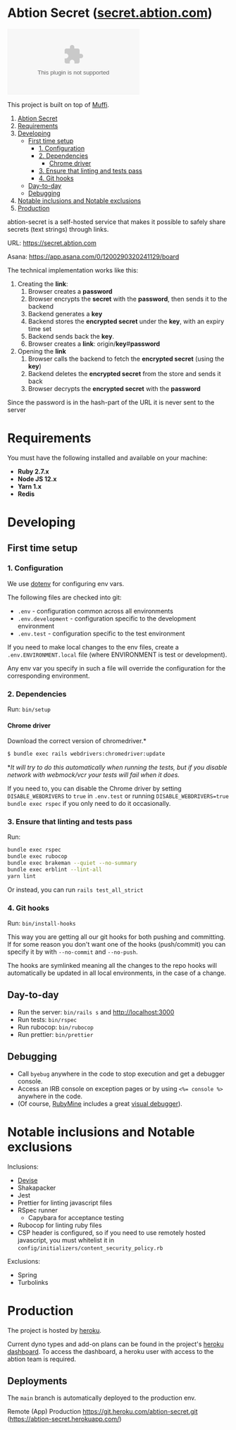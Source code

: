# Abtion Secret ([secret.abtion.com](https://secret.abtion.com))

![Observatory](https://img.shields.io/mozilla-observatory/grade-score/secret.abtion.com)

This project is built on top of [Muffi](https://github.com/abtion/muffi).

1. [Abtion Secret](#Abtion-Secret)
2. [Requirements](#requirements)
3. [Developing](#developing)
   - [First time setup](#first-time-setup)
     - [1. Configuration](#1-configuration)
     - [2. Dependencies](#2-dependencies)
       - [Chrome driver](#chrome-driver)
     - [3. Ensure that linting and tests pass](#3-ensure-that-linting-and-tests-pass)
     - [4. Git hooks](#4-git-hooks)
   - [Day-to-day](#day-to-day)
   - [Debugging](#debugging)
4. [Notable inclusions and Notable exclusions](#notable-inclusions-and-notable-exclusions)
5. [Production](#production)

abtion-secret is a self-hosted service that makes it possible to safely share secrets (text strings) through links.

URL: https://secret.abtion.com

Asana: https://app.asana.com/0/1200290320241129/board

The technical implementation works like this:

1. Creating the **link**:
   1. Browser creates a **password**
   2. Browser encrypts the **secret** with the **password**, then sends it to the backend
   3. Backend generates a **key**
   4. Backend stores the **encrypted secret** under the **key**, with an expiry time set
   5. Backend sends back the **key**.
   6. Browser creates a **link**: origin/**key**#**password**
2. Opening the **link**
   1. Browser calls the backend to fetch the **encrypted secret** (using the **key**)
   2. Backend deletes the **encrypted secret** from the store and sends it back
   3. Browser decrypts the **encrypted secret** with the **password**

Since the password is in the hash-part of the URL it is never sent to the server

# Requirements

You must have the following installed and available on your machine:

- **Ruby 2.7.x**
- **Node JS 12.x**
- **Yarn 1.x**
- **Redis**

# Developing

## First time setup

### 1. Configuration

We use [dotenv](https://github.com/bkeepers/dotenv) for configuring env vars.

The following files are checked into git:

- `.env` - configuration common across all environments
- `.env.development` - configuration specific to the development environment
- `.env.test` - configuration specific to the test environment

If you need to make local changes to the env files, create a `.env.ENVIRONMENT.local` file (where ENVIRONMENT is test or development).

Any env var you specify in such a file will override the configuration for the corresponding environment.

### 2. Dependencies

Run: `bin/setup`

#### Chrome driver

Download the correct version of chromedriver.\*

```sh
$ bundle exec rails webdrivers:chromedriver:update
```

\*_It will try to do this automatically when running the tests, but if you disable network with webmock/vcr your tests will fail when it does._

If you need to, you can disable the Chrome driver by setting
`DISABLE_WEBDRIVERS` to `true` in `.env.test` or running
`DISABLE_WEBDRIVERS=true bundle exec rspec` if you only need to do it
occasionally.

### 3. Ensure that linting and tests pass

Run:

```sh
bundle exec rspec
bundle exec rubocop
bundle exec brakeman --quiet --no-summary
bundle exec erblint --lint-all
yarn lint
```

Or instead, you can run `rails test_all_strict`

### 4. Git hooks

Run: `bin/install-hooks`

This way you are getting all our git hooks for both pushing and committing.
If for some reason you don't want one of the hooks (push/commit) you can specify it by with `--no-commit` and `--no-push`.

The hooks are symlinked meaning all the changes to the repo hooks will automatically be updated in all local environments, in the case of a change.

## Day-to-day

- Run the server: `bin/rails s` and [http://localhost:3000](http://localhost:3000)
- Run tests: `bin/rspec`
- Run rubocop: `bin/rubocop`
- Run prettier: `bin/prettier`

## Debugging

- Call `byebug` anywhere in the code to stop execution and get a debugger console.
- Access an IRB console on exception pages or by using `<%= console %>` anywhere in the code.
- (Of course, [RubyMine](https://www.jetbrains.com/ruby/) includes a great [visual debugger](https://www.jetbrains.com/ruby/features/ruby_debugger.html)).

# Notable inclusions and Notable exclusions

Inclusions:

- [Devise](#devise-user-authorization)
- Shakapacker
- Jest
- Prettier for linting javascript files
- RSpec runner
  - Capybara for acceptance testing
- Rubocop for linting ruby files
- CSP header is configured, so if you need to use remotely hosted javascript, you must whitelist it in `config/initializers/content_security_policy.rb`

Exclusions:

- Spring
- Turbolinks

# Production

The project is hosted by [heroku](https://heroku.com).

Current dyno types and add-on plans can be found in the project's [heroku dashboard](https://dashboard.heroku.com/apps/abtion-secret). To access the dashboard, a heroku user with access to the abtion team is required.

## Deployments

The `main` branch is automatically deployed to the production env.

Remote (App)
Production https://git.heroku.com/abtion-secret.git (https://abtion-secret.herokuapp.com/)
